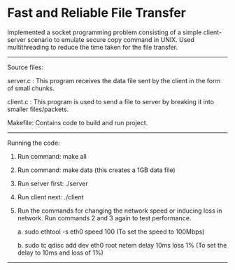 # Fast and Reliable File Transfer

Implemented a socket programming problem consisting of a simple client-server scenario to emulate secure copy command in UNIX.
Used multithreading to reduce the time taken for the file transfer.

-------------------------------------------------------------------------------------------------------------------------------------

Source files:

server.c : This program receives the data file sent by the client in the form of small chunks.

client.c : This program is used to send a file to server by breaking it into smaller files/packets.

Makefile: Contains code to build and run project.

-------------------------------------------------------------------------------------------------------------------------------------

Running the code:

1. Run command: make all

2. Run command: make data (this creates a 1GB data file)

3. Run server first: ./server 

4. Run client next: ./client <server IP address> 

5. Run the commands for changing the network speed or inducing loss in network. Run commands 2 and 3 again to test performance.

    a. sudo ethtool -s eth0 speed 100 (To set the speed to 100Mbps)

    b. sudo tc qdisc add dev eth0 root netem delay 10ms loss 1% (To set the delay to 10ms and loss of 1%)

-------------------------------------------------------------------------------------------------------------------------------------